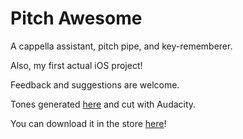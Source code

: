 # Pitch Awesome

A cappella assistant, pitch pipe, and key-rememberer.

Also, my first actual iOS project!

Feedback and suggestions are welcome.

Tones generated [here](http://onlinetonegenerator.com/) and cut with Audacity.

You can download it in the store [here](http://bit.ly/pitch_awesome)!

